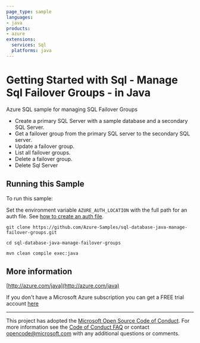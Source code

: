 ```yaml
---
page_type: sample
languages:
- java
products:
- azure
extensions:
  services: Sql
  platforms: java
---
```


# Getting Started with Sql - Manage Sql Failover Groups - in Java #


  Azure SQL sample for managing SQL Failover Groups
   - Create a primary SQL Server with a sample database and a secondary SQL Server.
   - Get a failover group from the primary SQL server to the secondary SQL server.
   - Update a failover group.
   - List all failover groups.
   - Delete a failover group.
   - Delete Sql Server
 

## Running this Sample ##

To run this sample:

Set the environment variable `AZURE_AUTH_LOCATION` with the full path for an auth file. See [how to create an auth file](https://github.com/Azure/azure-libraries-for-java/blob/master/AUTH.md).

    git clone https://github.com/Azure-Samples/sql-database-java-manage-failover-groups.git

    cd sql-database-java-manage-failover-groups

    mvn clean compile exec:java

## More information ##

[http://azure.com/java](http://azure.com/java)

If you don't have a Microsoft Azure subscription you can get a FREE trial account [here](http://go.microsoft.com/fwlink/?LinkId=330212)

---

This project has adopted the [Microsoft Open Source Code of Conduct](https://opensource.microsoft.com/codeofconduct/). For more information see the [Code of Conduct FAQ](https://opensource.microsoft.com/codeofconduct/faq/) or contact [opencode@microsoft.com](mailto:opencode@microsoft.com) with any additional questions or comments.